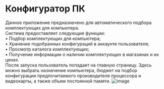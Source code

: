 # Конфигуратор ПК
Данное приложение предназначено для автоматического подбора комплектующих для компьютера.  
Система предоставляет следующие функции:  
    •	Подбор комплектующих для компьютера;  
    •	Хранение подобранных конфигураций в аккаунте пользователя;  
    •	Просмотр каталога комплектующих;  
    •	Получение информации о наличии комплектующих в магазинах и их ценах.  
После запуска пользователь попадает на главную страницу. 
Здесь можно выбрать назначение компьютера, бюджет на подбор конфигурации предпочитаемого производителя процессора и видеокарты, а также объем постоянной памяти.
![image](https://user-images.githubusercontent.com/33568155/127499033-2a7c0253-ca36-4da4-a503-3abd7d06003b.png)
